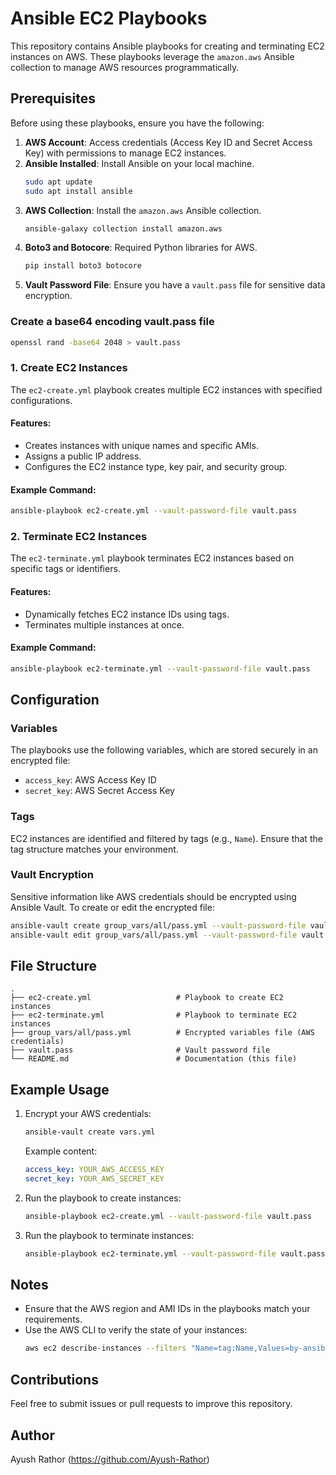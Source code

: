 # Ansible EC2 Playbooks

This repository contains Ansible playbooks for creating and terminating EC2 instances on AWS. These playbooks leverage the `amazon.aws` Ansible collection to manage AWS resources programmatically.

## Prerequisites

Before using these playbooks, ensure you have the following:

1. **AWS Account**: Access credentials (Access Key ID and Secret Access Key) with permissions to manage EC2 instances.
2. **Ansible Installed**: Install Ansible on your local machine.
   ```bash
   sudo apt update
   sudo apt install ansible
   ```
3. **AWS Collection**: Install the `amazon.aws` Ansible collection.
   ```bash
   ansible-galaxy collection install amazon.aws
   ```
4. **Boto3 and Botocore**: Required Python libraries for AWS.
   ```bash
   pip install boto3 botocore
   ```
5. **Vault Password File**: Ensure you have a `vault.pass` file for sensitive data encryption.

### **Create a base64 encoding vault.pass file**
```bash
openssl rand -base64 2048 > vault.pass
```

### 1. **Create EC2 Instances**

The `ec2-create.yml` playbook creates multiple EC2 instances with specified configurations.

#### Features:
- Creates instances with unique names and specific AMIs.
- Assigns a public IP address.
- Configures the EC2 instance type, key pair, and security group.

#### Example Command:
```bash
ansible-playbook ec2-create.yml --vault-password-file vault.pass
```

### 2. **Terminate EC2 Instances**

The `ec2-terminate.yml` playbook terminates EC2 instances based on specific tags or identifiers.

#### Features:
- Dynamically fetches EC2 instance IDs using tags.
- Terminates multiple instances at once.

#### Example Command:
```bash
ansible-playbook ec2-terminate.yml --vault-password-file vault.pass
```

## Configuration

### Variables
The playbooks use the following variables, which are stored securely in an encrypted file:

- `access_key`: AWS Access Key ID
- `secret_key`: AWS Secret Access Key

### Tags
EC2 instances are identified and filtered by tags (e.g., `Name`). Ensure that the tag structure matches your environment.

### Vault Encryption
Sensitive information like AWS credentials should be encrypted using Ansible Vault. To create or edit the encrypted file:
```bash
ansible-vault create group_vars/all/pass.yml --vault-password-file vault.pass
ansible-vault edit group_vars/all/pass.yml --vault-password-file vault.pass

```

## File Structure
```
.
├── ec2-create.yml                   # Playbook to create EC2 instances
├── ec2-terminate.yml                # Playbook to terminate EC2 instances
├── group_vars/all/pass.yml          # Encrypted variables file (AWS credentials)
├── vault.pass                       # Vault password file
└── README.md                        # Documentation (this file)
```

## Example Usage

1. Encrypt your AWS credentials:
   ```bash
   ansible-vault create vars.yml
   ```
   Example content:
   ```yaml
   access_key: YOUR_AWS_ACCESS_KEY
   secret_key: YOUR_AWS_SECRET_KEY
   ```

2. Run the playbook to create instances:
   ```bash
   ansible-playbook ec2-create.yml --vault-password-file vault.pass
   ```

3. Run the playbook to terminate instances:
   ```bash
   ansible-playbook ec2-terminate.yml --vault-password-file vault.pass
   ```

## Notes
- Ensure that the AWS region and AMI IDs in the playbooks match your requirements.
- Use the AWS CLI to verify the state of your instances:
  ```bash
  aws ec2 describe-instances --filters "Name=tag:Name,Values=by-ansible*"
  ```

## Contributions
Feel free to submit issues or pull requests to improve this repository.

## Author
Ayush Rathor (https://github.com/Ayush-Rathor)

